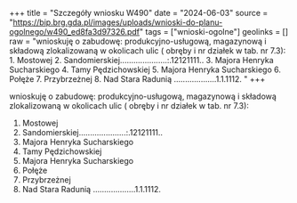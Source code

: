 +++
title = "Szczegóły wniosku W490"
date = "2024-06-03"
source = "https://bip.brg.gda.pl/images/uploads/wnioski-do-planu-ogolnego/w490_ed8fa3d97326.pdf"
tags = ["wnioski-ogolne"]
geolinks = []
raw = "wnioskuję o zabudowę: produkcyjno-usługową, magazynową i składową zlokalizowaną w okolicach ulic ( obręby i nr działek w tab. nr 7.3): 1. Mostowej 2. Sandomierskiej.....................:.12121111.. 3. Majora Henryka Sucharskiego 4. Tamy Pędzichowskiej 5. Majora Henryka Sucharskiego 6. Połęże 7. Przybrzeżnej 8. Nad Stara Radunią ...................1.1.1112. "
+++

wnioskuję o zabudowę: produkcyjno-usługową, magazynową i składową zlokalizowaną
w okolicach ulic ( obręby i nr działek w tab. nr 7.3):
1. Mostowej
2. Sandomierskiej.....................:.12121111..
3. Majora Henryka Sucharskiego
4. Tamy Pędzichowskiej
5. Majora Henryka Sucharskiego
6. Połęże
7. Przybrzeżnej
8. Nad Stara Radunią ...................1.1.1112.




